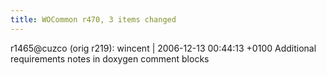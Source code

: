 ```yaml
---
title: WOCommon r470, 3 items changed
---
```


r1465@cuzco (orig r219): wincent | 2006-12-13 00:44:13 +0100 Additional requirements notes in doxygen comment blocks
